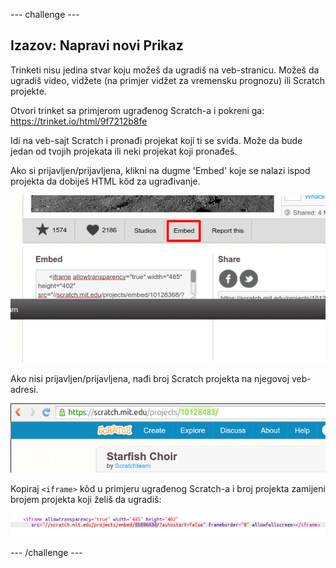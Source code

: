 \--- challenge \---

## Izazov: Napravi novi Prikaz

Trinketi nisu jedina stvar koju možeš da ugradiš na veb-stranicu. Možeš da ugradiš video, vidžete (na primjer vidžet za vremensku prognozu) ili Scratch projekte.

Otvori trinket sa primjerom ugrađenog Scratch-a i pokreni ga: <https://trinket.io/html/9f7212b8fe>

Idi na veb-sajt Scratch i pronađi projekat koji ti se sviđa. Može da bude jedan od tvojih projekata ili neki projekat koji pronađeš.

Ako si prijavljen/prijavljena, klikni na dugme 'Embed' koje se nalazi ispod projekta da dobiješ HTML kôd za ugrađivanje.

![screenshot](images/scratch-embed.png)

Ako nisi prijavljen/prijavljena, nađi broj Scratch projekta na njegovoj veb-adresi.

![screenshot](images/scratch-project-number.png)

Kopiraj `<iframe>` kôd u primjeru ugrađenog Scratch-a i broj projekta zamijeni brojem projekta koji želiš da ugradiš:

![screenshot](images/scratch-iframe.png)

\--- /challenge \---